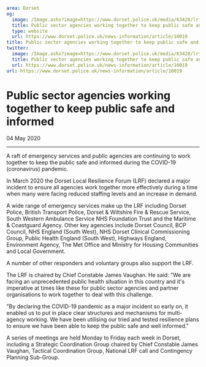 ```yaml
area: Dorset
og:
  image: /Image.ashx?image=https://www.dorset.police.uk/media/63428/lrf-in-action.jpg&amp;amp;width=150
  title: Public sector agencies working together to keep public safe and informed
  type: website
  url: https://www.dorset.police.uk/news-information/article/10019
title: Public sector agencies working together to keep public safe and informed |
twitter:
  image: /Image.ashx?image=https://www.dorset.police.uk/media/63428/lrf-in-action.jpg&amp;amp;width=150
  title: Public sector agencies working together to keep public safe and informed
  url: https://www.dorset.police.uk/news-information/article/10019
url: https://www.dorset.police.uk/news-information/article/10019
```

# Public sector agencies working together to keep public safe and informed

04 May 2020

* * *

A raft of emergency services and public agencies are continuing to work together to keep the public safe and informed during the COVID-19 (coronavirus) pandemic.

In March 2020 the Dorset Local Resilience Forum (LRF) declared a major incident to ensure all agencies work together more effectively during a time when many were facing reduced staffing levels and an increase in demand.

A wide range of emergency services make up the LRF including Dorset Police, British Transport Police, Dorset & Wiltshire Fire & Rescue Service, South Western Ambulance Service NHS Foundation Trust and the Maritime & Coastguard Agency. Other key agencies include Dorset Council, BCP Council, NHS England (South West), NHS Dorset Clinical Commissioning Group, Public Health England (South West), Highways England, Environment Agency, The Met Office and Ministry for Housing Communities and Local Government.

A number of other responders and voluntary groups also support the LRF.

The LRF is chaired by Chief Constable James Vaughan. He said: "We are facing an unprecedented public health situation in this country and it's imperative at times like these for public sector agencies and partner organisations to work together to deal with this challenge.

"By declaring the COVID-19 pandemic as a major incident so early on, it enabled us to put in place clear structures and mechanisms for multi-agency working. We have been utilising our tried and tested resilience plans to ensure we have been able to keep the public safe and well informed."

A series of meetings are held Monday to Friday each week in Dorset, including a Strategic Coordination Group chaired by Chief Constable James Vaughan, Tactical Coordination Group, National LRF call and Contingency Planning Sub-Group.
